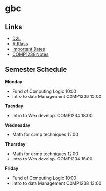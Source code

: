 # gbc

## Links
- [D2L](https://learn.georgebrown.ca)
- [AtKlass](https://app.atklass.com)
- [Important Dates](https://www.georgebrown.ca/current-students/important-dates?term=27246&category=131)
- [COMP1238 Notes](comp1238.md)

  
## Semester Schedule 
**Monday** 
- Fund of Computing Logic 10:00
- intro to data Management COMP1238 13:00

**Tuesday** 
- Intro to Web develop. COMP1234 18:00

**Wednesday** 
- Math for comp techniques 12:00

**Thursday**
- Math for comp techniques 12:00
- Intro to Web develop. COMP1234 15:00

**Friday** 
- Fund of Computing Logic 10:00
- intro to data Management COMP1238 13:00
 
